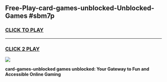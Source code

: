 
## Free-Play-card-games-unblocked-Unblocked-Games #sbm7p
<h3>
<a href="https://news.freeplayer.one?title=card-games-unblocked&ref=8M">CLICK TO PLAY</a></h3>
<hr>

<h3>
<a href="https://news.freeplayer.one?title=card-games-unblocked&ref=8M">CLICK 2 PLAY</a>
  
</h3>

<a href="https://news.freeplayer.one?title=card-games-unblocked&ref=8M"><img src="https://clearcache.store/games.png"></a>


**card-games-unblocked games unblocked: Your Gateway to Fun and Accessible Online Gaming**
